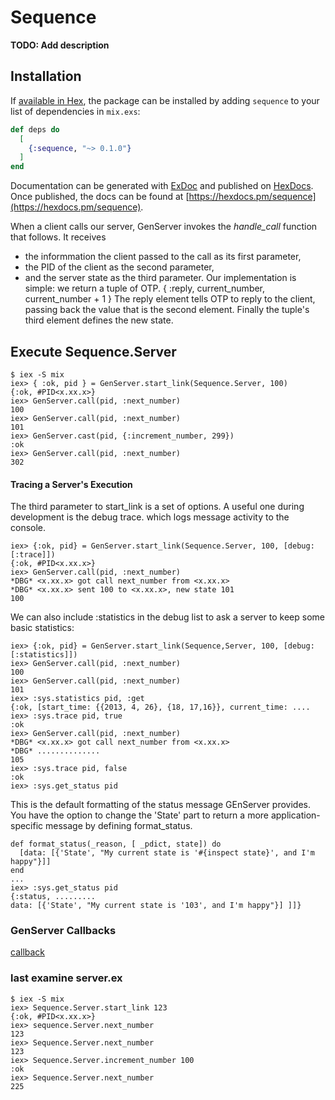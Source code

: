 # Sequence

**TODO: Add description**

## Installation

If [available in Hex](https://hex.pm/docs/publish), the package can be installed
by adding `sequence` to your list of dependencies in `mix.exs`:

```elixir
def deps do
  [
    {:sequence, "~> 0.1.0"}
  ]
end
```

Documentation can be generated with [ExDoc](https://github.com/elixir-lang/ex_doc)
and published on [HexDocs](https://hexdocs.pm). Once published, the docs can
be found at [https://hexdocs.pm/sequence](https://hexdocs.pm/sequence).

   When a client calls our server, GenServer invokes the *handle_call* function that follows. It receives
  * the informmation the client passed to the call as its first parameter,
  * the PID of the client as the second parameter,
  * and the server state as the third parameter.
  Our implementation is simple: we return a tuple of OTP.
    { :reply, current_number, current_number + 1 }
  The reply element tells OTP to reply to the client, passing back the value that is the second element. Finally the tuple's third element defines the new state.

## Execute Sequence.Server
```
$ iex -S mix
iex> { :ok, pid } = GenServer.start_link(Sequence.Server, 100)
{:ok, #PID<x.xx.x>}
iex> GenServer.call(pid, :next_number)
100
iex> GenServer.call(pid, :next_number)
101
iex> GenServer.cast(pid, {:increment_number, 299})
:ok
iex> GenServer.call(pid, :next_number)
302
```

#### Tracing a Server's Execution
  The third parameter to start_link is a set of options. A useful one during
	 development is the debug trace. which logs message activity to the console.
```
iex> {:ok, pid} = GenServer.start_link(Sequence.Server, 100, [debug: [:trace]])
{:ok, #PID<x.xx.x>}
iex> GenServer.call(pid, :next_number)
*DBG* <x.xx.x> got call next_number from <x.xx.x>
*DBG* <x.xx.x> sent 100 to <x.xx.x>, new state 101
100
```
  We can also include :statistics in the debug list to ask a server to keep some basic statistics:
```
iex> {:ok, pid} = GenServer.start_link(Sequence,Server, 100, [debug: [:statistics]])
iex> GenServer.call(pid, :next_number)
100
iex> GenServer.call(pid, :next_number)
101
iex> :sys.statistics pid, :get
{:ok, [start_time: {{2013, 4, 26}, {18, 17,16}}, current_time: ....
iex> :sys.trace pid, true
:ok
iex> GenServer.call(pid, :next_number)
*DBG* <x.xx.x> got call next_number from <x.xx.x>
*DBG* ..............
105
iex> :sys.trace pid, false
:ok
iex> :sys.get_status pid

```
  This is the default formatting of the status message GEnServer provides. 
	You have the option to change the 'State' part to return a more application-specific message by defining format_status.
```
def format_status(_reason, [ _pdict, state]) do 
  [data: [{'State', "My current state is '#{inspect state}', and I'm happy"}]]
end
...
iex> :sys.get_status pid
{:status, .........
data: [{'State', "My current state is '103', and I'm happy"}] ]]}
```
### GenServer Callbacks
[callback](../GenServer/callbacks.html)

### last examine server.ex
```
$ iex -S mix
iex> Sequence.Server.start_link 123
{:ok, #PID<x.xx.x>}
iex> sequence.Server.next_number
123
iex> Sequence.Server.next_number
123
iex> Sequence.Server.increment_number 100
:ok
iex> Sequence.Server.next_number
225
```

